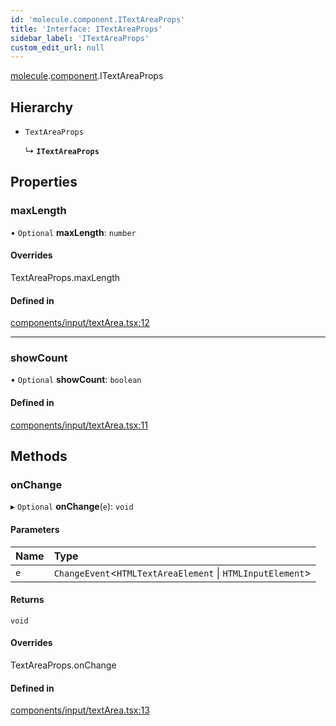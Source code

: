 ```yaml
---
id: 'molecule.component.ITextAreaProps'
title: 'Interface: ITextAreaProps'
sidebar_label: 'ITextAreaProps'
custom_edit_url: null
---
```


[molecule](../namespaces/molecule).[component](../namespaces/molecule.component).ITextAreaProps

## Hierarchy

-   `TextAreaProps`

    ↳ **`ITextAreaProps`**

## Properties

### maxLength

• `Optional` **maxLength**: `number`

#### Overrides

TextAreaProps.maxLength

#### Defined in

[components/input/textArea.tsx:12](https://github.com/DTStack/molecule/blob/ff1a27ef/src/components/input/textArea.tsx#L12)

---

### showCount

• `Optional` **showCount**: `boolean`

#### Defined in

[components/input/textArea.tsx:11](https://github.com/DTStack/molecule/blob/ff1a27ef/src/components/input/textArea.tsx#L11)

## Methods

### onChange

▸ `Optional` **onChange**(`e`): `void`

#### Parameters

| Name | Type                                                        |
| :--- | :---------------------------------------------------------- |
| `e`  | `ChangeEvent`<`HTMLTextAreaElement` \| `HTMLInputElement`\> |

#### Returns

`void`

#### Overrides

TextAreaProps.onChange

#### Defined in

[components/input/textArea.tsx:13](https://github.com/DTStack/molecule/blob/ff1a27ef/src/components/input/textArea.tsx#L13)
